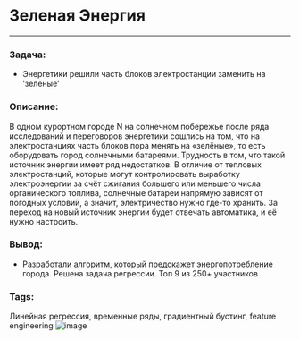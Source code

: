 # Зеленая Энергия
---
### Задача:
- Энергетики решили часть блоков электростанции заменить на 'зеленые'
### Описание:
В одном курортном городе N на солнечном побережье после ряда исследований и переговоров энергетики сошлись на том, что на электростанциях часть блоков пора менять на «зелёные», то есть оборудовать город солнечными батареями. 
Трудность в том, что такой источник энергии имеет ряд недостатков. 
В отличие от тепловых электростанций, которые могут контролировать выработку электроэнергии за счёт сжигания большего или меньшего числа органического топлива, солнечные батареи напрямую зависят от погодных условий, а значит, электричество нужно где-то хранить. 
За переход на новый источник энергии будет отвечать автоматика, и её нужно настроить.


### Вывод:
- Разработали алгоритм, который предскажет энергопотребление города. Решена задача регрессии. Топ 9 из 250+ участников

### Tags:
Линейная регрессия, временные ряды, градиентный бустинг, feature engineering
![image](https://github.com/A1exandr7/Competitions/assets/114138239/48bb3592-e5b4-4459-b5be-6de9727c0cde)

